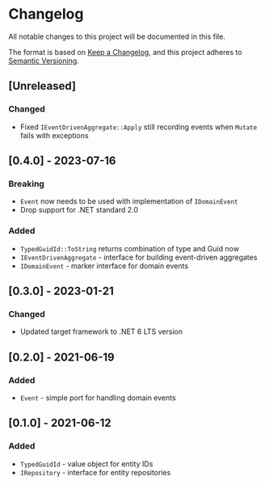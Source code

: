 # Changelog

All notable changes to this project will be documented in this file.

The format is based on [Keep a Changelog](https://keepachangelog.com/en/1.0.0/),
and this project adheres to [Semantic Versioning](https://semver.org/spec/v2.0.0.html).

## [Unreleased]
### Changed
- Fixed `IEventDrivenAggregate::Apply` still recording events when `Mutate` fails with exceptions

## [0.4.0] - 2023-07-16
### Breaking
- `Event` now needs to be used with implementation of `IDomainEvent`
- Drop support for .NET standard 2.0

### Added
- `TypedGuidId::ToString` returns combination of type and Guid now
- `IEventDrivenAggregate` - interface for building event-driven aggregates
- `IDomainEvent` - marker interface for domain events

## [0.3.0] - 2023-01-21
### Changed
- Updated target framework to .NET 6 LTS version

## [0.2.0] - 2021-06-19
### Added
- `Event` - simple port for handling domain events

## [0.1.0] - 2021-06-12
### Added
- `TypedGuidId` - value object for entity IDs
- `IRepository` - interface for entity repositories